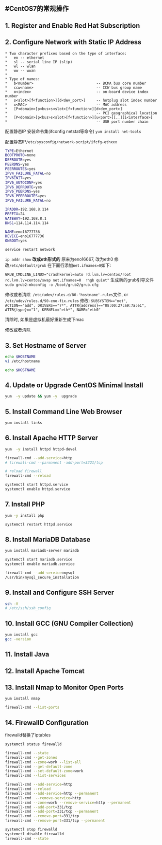 #CentOS7的常规操作
---

## 1. Register and Enable Red Hat Subscription


## 2. Configure Network with Static IP Address
```
* Two character prefixes based on the type of interface:
*   en -- ethernet
*   sl -- serial line IP (slip)
*   wl -- wlan
*   ww -- wwan
*
* Type of names:
*   b<number>                             -- BCMA bus core number
*   ccw<name>                             -- CCW bus group name
*   o<index>                              -- on-board device index number
*   s<slot>[f<function>][d<dev_port>]     -- hotplug slot index number
*   x<MAC>                                -- MAC address
*   [P<domain>]p<bus>s<slot>[f<function>][d<dev_port>]
*                                         -- PCI geographical location
*   [P<domain>]p<bus>s<slot>[f<function>][u<port>][..][i<interface>]
*                                         -- USB port number chain
```
配置静态IP
安装命令集(ifconfig netstat等命令)
`yum install net-tools`

配置静态IP`/etc/sysconfig/network-script/ifcfg-ethxxx`
```bash
TYPE=Ethernet
BOOTPROTO=none
DEFROUTE=yes
PEERDNS=yes
PEERROUTES=yes
IPV4_FAILURE_FATAL=no
IPV6INIT=yes
IPV6_AUTOCONF=yes
IPV6_DEFROUTE=yes
IPV6_PEERDNS=yes
IPV6_PEERROUTES=yes
IPV6_FAILURE_FATAL=no

IPADDR=192.168.8.114
PREFIX=24
GATEWAY=192.168.8.1
DNS1=114.114.114.114

NAME=eno16777736
DEVICE=eno16777736
ONBOOT=yes

```

`service restart network`

`ip addr show`
**改成eth形式的**
原来为eno16667, 改为eth0
修改`/etc/default/grub` 在下面行添加`net.ifnames=0`如下:

`GRUB_CMDLINE_LINUX="crashkernel=auto rd.lvm.lv=centos/root rd.lvm.lv=centos/swap net.ifnames=0  rhgb quiet"`
生成新的grub引导文件`sudo grub2-mkconfig -o /boot/grub2/grub.cfg`

修改或者清除` /etc/udev/rules.d/80-'hostname'.rules`文件, or `/etc/udev/rules.d/90-eno-fix.rules`
修改:
`SUBSYSTEM=="net", ACTION=="add", DRIVERS=="?*", ATTR{address}=="08:00:27:a9:7a:e1", ATTR{type}=="1", KERNEL=="eth*", NAME="eth0"`

清除时, 如果是虚拟机最好重新生成下mac

修改或者清除

## 3. Set Hostname of Server
```bash
echo $HOSTNAME
vi /etc/hostname

echo $HOSTNAME
```

## 4. Update or Upgrade CentOS Minimal Install

```bash
yum  -y update && yum -y  upgrade
```
## 5. Install Command Line Web Browser
```bash
yum install links
```

## 6. Install Apache HTTP Server
```bash
yum  -y install httpd httpd-devel

firewall-cmd --add-service=http
# firewall-cmd --parmanent -add-port=3221/tcp 

# reload firewall
firewall-cmd --reload

systemctl start httpd.service
systemctl enable httpd.service
```

## 7. Install PHP

```bash
yum -y install php

systemctl restart httpd.service


```

## 8. Install MariaDB Database
```bash
yum install mariadb-server mariadb

systemctl start mariadb.service
systemctl enable mariadb.service

firewall-cmd --add-service=mysql
/usr/bin/mysql_secure_installation
```

## 9. Install and Configure SSH Server
```bash
ssh -V
# /etc/ssh/ssh_config


```

## 10. Install GCC (GNU Compiler Collection)
```bash
yum install gcc
gcc -version
```

## 11. Install Java


## 12. Install Apache Tomcat


## 13. Install Nmap to Monitor Open Ports
```bash
yum install nmap

firewall-cmd --list-ports
```

## 14. FirewallD Configuration
firewalld替换了iptables
```bash
systemctl status firewalld

firewall-cmd --state
firewall-cmd --get-zones
firewall-cmd --zone=work --list-all
firewall-cmd --get-default-zone
firewall-cmd --set-default-zone=work
firewall-cmd --list-services

firewall-cmd --add-service=http
firewall-cmd --reload
firewall-cmd --add-service=http --permanent
firewall-cmd  --remove-service=http
firewall-cmd --zone=work --remove-service=http --permanent
firewall-cmd --add-port=331/tcp
firewall-cmd --add-port=331/tcp --permanent
firewall-cmd --remove-port=331/tcp
firewall-cmd --remove-port=331/tcp --permanent

systemctl stop firewalld
systemctl disable firewalld
firewall-cmd --state

```
